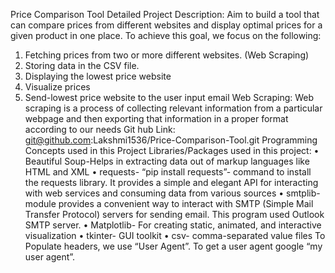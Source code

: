 Price Comparison Tool
Detailed Project Description:
Aim to build a tool that can compare prices from different websites and display optimal prices for a given product in one place.
To achieve this goal, we focus on the following:
1. Fetching prices from two or more different websites. (Web Scraping)
2. Storing data in the CSV file.
3. Displaying the lowest price website
4. Visualize prices
5. Send-lowest price website to the user input email
Web Scraping: Web scraping is a process of collecting relevant information from a particular webpage and then exporting that information in a proper format according to our needs
Git hub Link: git@github.com:Lakshmi1536/Price-Comparison-Tool.git
Programming Concepts used in this Project
Libraries/Packages used in this project:
•	Beautiful Soup-Helps in extracting data out of markup languages like HTML and XML
•	requests- “pip install requests”- command to install the requests library. It provides a simple and elegant API for interacting with web services and consuming data from various sources
•	smtplib- module provides a convenient way to interact with SMTP (Simple Mail Transfer Protocol) servers for sending email. This program used Outlook SMTP server.
•	Matplotlib- For creating static, animated, and interactive visualization
•	tkinter- GUI toolkit
•	csv- comma-separated value files
To Populate headers, we use “User Agent”. To get a user agent google “my user agent”.

